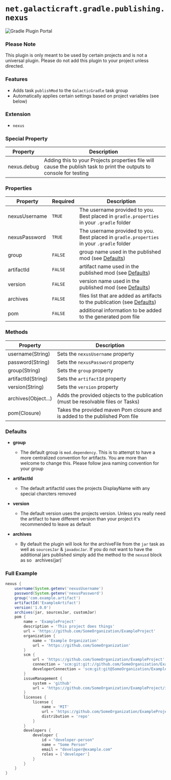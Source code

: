 # `net.galacticraft.gradle.publishing.nexus`

![Gradle Plugin Portal](https://img.shields.io/gradle-plugin-portal/v/net.galacticraft.gradle.publishing.nexus?style=plastic)

### Please Note

This plugin is only meant to be used by certain projects and is not a universal plugin. Please do not add this plugin to your project unless directed.

### Features

- Adds task `publishMod` to the `GalacticGradle` task group
- Automatically applies certain settings based on project variables (see below)

### Extension

- `nexus`

### Special Property

| Property                    | Description                                                                  							|
|---------------------------- |-----------------------------------------------------------------------------------------------------	|
| nexus.debug                 | Adding this to your Projects properties file will cause the publish task to print the outputs to console for testing 	|

### Properties

| Property                    | Required 	| Description                                                                                          	|
|---------------------------- |------------ |-------------------------------------------------------------------------------------------------------|
| nexusUsername			      |	`TRUE`	 	| The username provided to you. Best placed in `gradle.properties` in your `.gradle` folder     |
| nexusPassword  		      |	`TRUE`  	| The username provided to you. Best placed in `gradle.properties` in your `.gradle` folder     |
| group                       |	`FALSE`	| group name used in the published mod (see [Defaults](#defaults))                                      |
| artifactId                  |	`FALSE`	| artifact name used in the published mod (see [Defaults](#defaults))                                   |
| version              		  |	`FALSE`	| version name used in the published mod (see [Defaults](#defaults))                                    |
| archives      			  |	`FALSE`	| files list that are added as artifacts to the publication (see [Defaults](#defaults))                 |
| pom                         |	`FALSE`	| additional information to be added to the generated pom file                                          |


### Methods

| Property                    | Description                                                                                           |
|---------------------------- |-------------------------------------------------------------------------------------------------------|
| username(String)			  | Sets the `nexusUsername` property     															  |
| password(String)  		  | Sets the `nexusPassword` property     															  |
| group(String)               | Sets the `group` property                                        		 					  		  |
| artifactId(String)          | Sets the `artifactId` property                                        	  					  	  |
| version(String)             | Sets the `version` property                                        		  				 		  |
| archives(Object...)      	  | Adds the provided objects to the publication (must be resolvable files or Tasks)                      |
| pom(Closure)      	      | Takes the provided maven Pom closure and is added to the published Pom file                           |

### Defaults

- **group**
  - The default group is `mod.dependency`. This is to attempt to have a more centralized convention for artifacts. You are more than welcome to change this. Please follow java naming convention for your group
  
- **artifactId**
  - The default artifactId uses the projects DisplayName with any special charcters removed
  
- **version**
  - The default version uses the projects version. Unless you really need the artifact to have different version than your project it's recommended to leave as default
  
- **archives**
  - By default the plugin will look for the archiveFile from the `jar` task as well as `sourcesJar` & `javadocJar`. If you do not want to have the additional jars published simply add the method to the `nexusd` block as so ` `archives(jar)`

### Full Example

```gradle
nexus {
	username(System.getenv('nexusUsername')
	password(System.getenv('nexusPassword')
	group('com.example.artifact')
	artifactId('ExampleArtifact')
	version('1.0.0')
	archives(jar, sourcesJar, customJar)
	pom {
		name = 'ExampleProject'
		description = 'This project does things'
		url = 'https://github.com/SomeOrganization/ExampleProject'
		organization {
			name = 'Example Organization'
			url = 'https://github.com/SomeOrganization'
		}
		scm {
			url = 'https://github.com/SomeOrganization/ExampleProject'
			connection = 'scm:git:git://github.com/SomeOrganization/ExampleProject.git'
			developerConnection = 'scm:git:git@SomeOrganization/ExampleProject.git'
		}
		issueManagement {
			system = 'github'
			url = 'https://github.com/SomeOrganization/ExampleProject/issues'
		}
		licenses {
			license {
				name = 'MIT'
				url = 'https://github.com/SomeOrganization/ExampleProject/blob/main/LICENSE'
				distribution = 'repo'
			}
		}
		developers {
			developer {
				id = "developer-person"
				name = "Some Person"
				email = "developer@example.com"
				roles = ['developer']
			}
		}
	}
}
```